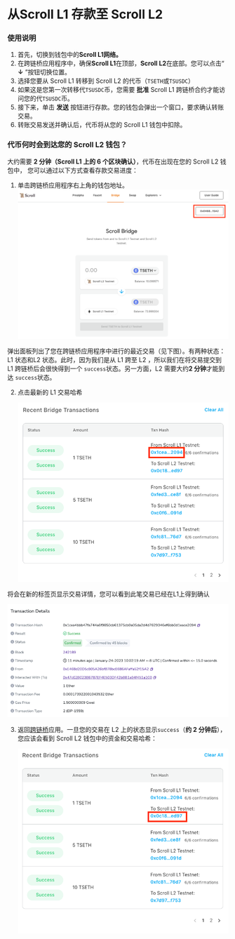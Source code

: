 # 从Scroll L1 存款至 Scroll L2

### 使用说明

1. 首先，切换到钱包中的**Scroll L1网络。**
2. 在跨链桥应用程序中，确保**Scroll L1**在顶部，**Scroll L2**在底部。您可以点击“ **↓** ”按钮切换位置。
3. 选择您要从 Scroll L1 转移到 Scroll L2 的代币（`TSETH`或`TSUSDC`）
4. 如果这是您第一次转移代`TSUSDC`币，您需要 **批准** Scroll L1 跨链桥合约才能访问您的代`TSUSDC`币。
5. 接下来，单击 **发送** 按钮进行存款。您的钱包会弹出一个窗口，要求确认转账交易。
6. 转账交易发送并确认后，代币将从您的 Scroll L1 钱包中扣除。
    

### 代币何时会到达您的 Scroll L2 钱包？

大约需要 **2 分钟（Scroll L1 上的 6 个区块确认）**，代币在出现在您的 Scroll L2 钱包中， 您可以通过以下方式查看存款交易进度：

1. 单击跨链桥应用程序右上角的钱包地址。
![deposit](img/deposit_1.png)

弹出面板列出了您在跨链桥应用程序中进行的最近交易（见下图）。有两种状态：L1 状态和L2 状态。此时，因为我们是从 L1 跨至 L2 ，所以我们在将交易提交到 L1 跨链桥后会很快得到一个 `success`状态。另一方面，L2 需要大约**2 分钟**才能到达 `success`状态。

2. 点击最新的 L1 交易哈希

	![deposit](img/deposit_2.png)

将会在新的标签页显示交易详情，您可以看到此笔交易已经在L1上得到确认

![deposit](img/deposit_3.png)

3. 返回[跨链桥](https://scroll.io/prealpha/bridge)应用。一旦您的交易在 L2 上的状态显示`success`（**约 2 分钟后**），您应该会看到 Scroll L2 钱包中的资金和交易哈希：

	![deposit](img/deposit_4.png)